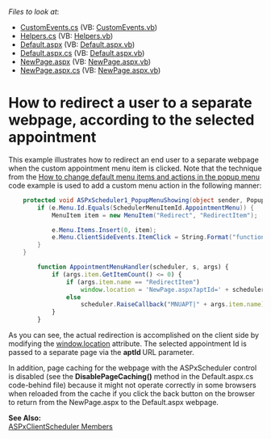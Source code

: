 <!-- default file list -->
*Files to look at*:

* [CustomEvents.cs](./CS/WebSite/App_Code/CustomEvents.cs) (VB: [CustomEvents.vb](./VB/WebSite/App_Code/CustomEvents.vb))
* [Helpers.cs](./CS/WebSite/App_Code/Helpers.cs) (VB: [Helpers.vb](./VB/WebSite/App_Code/Helpers.vb))
* [Default.aspx](./CS/WebSite/Default.aspx) (VB: [Default.aspx.vb](./VB/WebSite/Default.aspx.vb))
* [Default.aspx.cs](./CS/WebSite/Default.aspx.cs) (VB: [Default.aspx.vb](./VB/WebSite/Default.aspx.vb))
* [NewPage.aspx](./CS/WebSite/NewPage.aspx) (VB: [NewPage.aspx.vb](./VB/WebSite/NewPage.aspx.vb))
* [NewPage.aspx.cs](./CS/WebSite/NewPage.aspx.cs) (VB: [NewPage.aspx.vb](./VB/WebSite/NewPage.aspx.vb))
<!-- default file list end -->
# How to redirect a user to a separate webpage, according to the selected appointment


<p>This example illustrates how to redirect an end user to a separate webpage when the custom appointment menu item is clicked. Note that the technique from the <a href="https://www.devexpress.com/Support/Center/p/E291">How to change default menu items and actions in the popup menu</a> code example is used to add a custom menu action in the following manner:<br />
</p>

```cs
    protected void ASPxScheduler1_PopupMenuShowing(object sender, PopupMenuShowingEventArgs e) {
        if (e.Menu.Id.Equals(SchedulerMenuItemId.AppointmentMenu)) {
            MenuItem item = new MenuItem("Redirect", "RedirectItem");

            e.Menu.Items.Insert(0, item);
            e.Menu.ClientSideEvents.ItemClick = String.Format("function(s, e) {{ AppointmentMenuHandler({0}, s, e); }}", ASPxScheduler1.ClientInstanceName);
        }
    }

```



```js
        function AppointmentMenuHandler(scheduler, s, args) {
            if (args.item.GetItemCount() <= 0) {
                if (args.item.name == "RedirectItem")
                    window.location = 'NewPage.aspx?aptId=' + scheduler.GetSelectedAppointmentIds()[0];
                else
                    scheduler.RaiseCallback("MNUAPT|" + args.item.name);
            }
        }

```

<p>As you can see, the actual redirection is accomplished on the client side by modifying the <a href="http://www.w3schools.com/jsref/obj_location.asp"><u>window.location</u></a> attribute. The selected appointment Id is passed to a separate page via the <strong>aptId </strong>URL parameter.</p><p>In addition, page caching for the webpage with the ASPxScheduler control is disabled (see the <strong>DisablePageCaching</strong><strong>()</strong> method in the Default.aspx.cs code-behind file) because it might not operate correctly in some browsers when reloaded from the cache if you click the back button on the browser to return from the NewPage.aspx to the Default.aspx webpage.</p><p><strong>See Also:</strong><br />
<a href="http://documentation.devexpress.com/#AspNet/DevExpressWebASPxSchedulerScriptsASPxClientSchedulerMembersTopicAll"><u>ASPxClientScheduler Members</u></a></p>

<br/>


